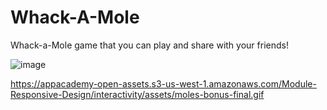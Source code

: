 # Whack-A-Mole

Whack-a-Mole game that you can play and share with your
friends!

![image](https://user-images.githubusercontent.com/67860592/233348388-303e3dc8-8e99-47f4-854a-20b722b4107f.png)


https://appacademy-open-assets.s3-us-west-1.amazonaws.com/Module-Responsive-Design/interactivity/assets/moles-bonus-final.gif




